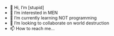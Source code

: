 - 👋 Hi, I’m [stupid]
- 👀 I’m interested in MEN
- 🌱 I’m currently learning NOT programming
- 💞️ I’m looking to collaborate on world destruction
- 📫 How to reach me...

<!---
Ravenaught/Ravenaught is a ✨ special ✨ repository because its `README.md` (this file) appears on your GitHub profile.
You can click the Preview link to take a look at your changes.
--->
